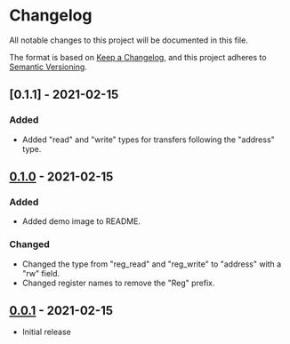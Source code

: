 # Changelog
All notable changes to this project will be documented in this file.

The format is based on [Keep a Changelog](https://keepachangelog.com/en/1.0.0/),
and this project adheres to [Semantic Versioning](https://semver.org/spec/v2.0.0.html).

## [0.1.1] - 2021-02-15
### Added
- Added "read" and "write" types for transfers following the "address" type.

## [0.1.0] - 2021-02-15
### Added
- Added demo image to README.

### Changed
- Changed the type from "reg_read" and "reg_write" to "address" with a "rw" field.
- Changed register names to remove the "Reg" prefix.

## [0.0.1] - 2021-02-15
- Initial release

[Unreleased]: https://github.com/newAM/saleae_rfm69_decoder/compare/v0.1.0...HEAD
[0.1.0]: https://github.com/newAM/saleae_rfm69_decoder/compare/v0.0.1...v0.1.0
[0.0.1]: https://github.com/newAM/saleae_rfm69_decoder/releases/tag/v0.0.1

